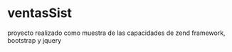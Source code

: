 # ventasSist
proyecto realizado como muestra de las capacidades de zend framework, bootstrap y jquery
